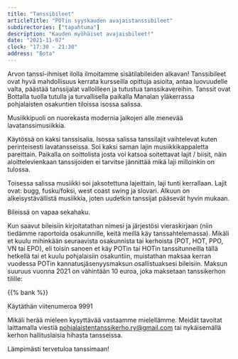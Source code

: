 ```yaml
---
title: "Tanssibileet"
articleTitle: "POTin syyskauden avajaistanssibileet"
subdirectories: ["tapahtuma"]
description: "Kauden myöhäiset avajaisbileet!"
date: "2021-11-07"
clock: "17:30 - 21:30"
address: "Bota"
---
```


Arvon tanssi-ihmiset ilolla ilmoitamme sisätilabileiden alkavan! Tanssibileet ovat hyvä mahdollisuus kerrata kursseilla opittuja asioita, antaa luovuudelle valta, päästää tanssijalat valloilleen ja tutustua tanssikavereihin. Tanssit ovat Bottalla tuolla tutulla ja turvallisella paikalla Manalan yläkerrassa pohjalaisten
osakuntien tiloissa isossa salissa.

Musiikkipuoli on nuorekasta modernia jalkojen alle menevää lavatanssimusiikkia.

Käytössä on kaksi tanssisalia. Isossa salissa tanssilajit vaihtelevat kuten perinteisesti lavatansseissa. Soi kaksi saman lajin musiikkikappaletta pareittain. Paikalla on soittolista josta voi katsoa soitettavat lajit / biisit, näin aloittelevienkaan tanssijoiden ei tarvitse jännittää mikä laji milloinkin on tulossa.

Toisessa salissa musiikki soi jaksotettuna lajeittain, laji tunti kerrallaan. Lajit ovat: bugg, fusku/foksi, west coast swing ja slovari. Alkuun on alkeisystävällistä musiikkia, joten uudetkin tanssijat pääsevät hyvin mukaan.

Bileissä on vapaa sekahaku.

Kun saavut bileisiin kirjoitatathan nimesi ja järjestösi vieraskirjaan (niin tiedämme raportoida osakunnille, keitä meillä käy tanssahtelemassa). Mikäli et kuulu mihinkään seuraavista osakunnista tai kerhoista (POT, HOT, PPO, VN tai EPO), eli toisin sanoen et käy POTin tai HOTin tanssitunneilla tällä hetkellä tai et kuulu pohjalaisiin osakuntiin, muistathan maksaa kerran vuodessa POTin kannatusjäsenyysmaksun osallistuaksesi bileisiin. Maksun suuruus vuonna 2021 on vähintään 10 euroa, joka maksetaan tanssikerhon tilille:

{{% bank %}}

Käytäthän viitenumeroa 9991

Mikäli herää mieleen kysyttävää vastaamme mielellämme. Meidät tavoitat laittamalla viestiä pohjalaistentanssikerho.ry@gmail.com tai nykäisemällä kerhon hallituslaisia hihasta tansseissa.

Lämpimästi tervetuloa tanssimaan!
